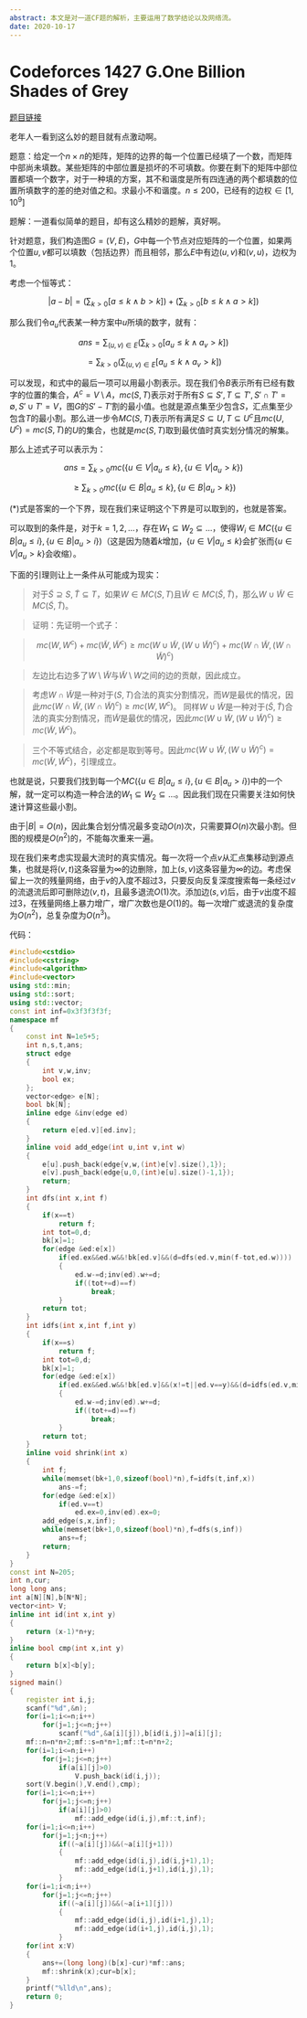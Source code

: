 ```yaml
---
abstract: 本文是对一道CF题的解析，主要运用了数学结论以及网络流。
date: 2020-10-17
---
```


# Codeforces 1427 G.One Billion Shades of Grey

[题目链接](https://codeforces.com/contest/1427/problem/G)

老年人一看到这么妙的题目就有点激动啊。

题意：给定一个$n\times n$的矩阵，矩阵的边界的每一个位置已经填了一个数，而矩阵中部尚未填数。某些矩阵的中部位置是损坏的不可填数。你要在剩下的矩阵中部位置都填一个数字，对于一种填的方案，其不和谐度是所有四连通的两个都填数的位置所填数字的差的绝对值之和。求最小不和谐度。$n\leq 200$，已经有的边权$\in[1,10^9]$

题解：一道看似简单的题目，却有这么精妙的题解，真好啊。

针对题意，我们构造图$G=(V,E)$，$G$中每一个节点对应矩阵的一个位置，如果两个位置$u,v$都可以填数（包括边界）而且相邻，那么$E$中有边$(u,v)$和$(v,u)$，边权为$1$。

考虑一个恒等式：

$$|a-b|=\bigg(\sum_{k>0}[a\leq k\land b>k]\bigg)+\bigg(\sum_{k>0}[b\leq k\land a>k]\bigg)$$

那么我们令$a_u$代表某一种方案中$u$所填的数字，就有：

$$ans=\sum_{(u,v)\in E}\bigg(\sum_{k>0}[a_u\leq k\land a_v>k]\bigg)$$

$$=\sum_{k>0}\bigg(\sum_{(u,v)\in E}[a_u\leq k\land a_v>k]\bigg)$$

可以发现，和式中的最后一项可以用最小割表示。现在我们令$B$表示所有已经有数字的位置的集合，$A^c=V\setminus A$，$mc(S,T)$表示对于所有$S\subseteq S',T\subseteq T',S'\cap T'=\emptyset,S'\cup T'=V$，图$G$的$S'-T'$割的最小值。也就是源点集至少包含$S$，汇点集至少包含$T$的最小割。那么进一步令$MC(S,T)$表示所有满足$S\subseteq U,T\subseteq U^c$且$mc(U,U^c)=mc(S,T)$的$U$的集合，也就是$mc(S,T)$取到最优值时真实划分情况的解集。

那么上述式子可以表示为：

$$ans=\sum_{k>0}mc(\{u\in V|a_u\leq k\},\{u\in V|a_u>k\})$$

$$\geq \sum_{k>0}mc(\{u\in B|a_u\leq k\},\{u\in B|a_u>k\})\tag{*}$$

$(*)$式是答案的一个下界，现在我们来证明这个下界是可以取到的，也就是答案。

可以取到的条件是，对于$k=1,2,\dots$，存在$W_1\subseteq W_2\subseteq \dots$，使得$W_i\in MC(\{u\in B|a_u\leq i\},\{u\in B|a_u>i\})$（这是因为随着$k$增加，$\{u\in V|a_u\leq k\}$会扩张而$\{u\in V|a_u>k\}$会收缩）。

下面的引理则让上一条件从可能成为现实：

>对于$\tilde S\supseteq S,\tilde T\subseteq T$，如果$W\in MC(S,T)$且$\tilde W\in MC(\tilde S,\tilde T)$，那么$W\cup \tilde W\in MC(\tilde S,\tilde T)$。

>证明：先证明一个式子：

>$$mc(W,W^c)+mc(\tilde W,\tilde W^c)\geq mc(W\cup \tilde W,(W\cup\tilde W)^c)+mc(W\cap \tilde W,(W\cap\tilde W)^c)$$

>左边比右边多了$W\setminus\tilde W$与$\tilde W\setminus W$之间的边的贡献，因此成立。

>考虑$W\cap \tilde W$是一种对于$(S,T)$合法的真实分割情况，而$W$是最优的情况，因此$mc(W\cap \tilde W,(W\cap\tilde W)^c)\geq mc(W,W^c)$。
>同样$W\cup \tilde W$是一种对于$(\tilde S,\tilde T)$合法的真实分割情况，而$\tilde W$是最优的情况，因此$mc(W\cup \tilde W,(W\cup\tilde W)^c)\geq mc(\tilde W,\tilde W^c)$。

>三个不等式结合，必定都是取到等号。因此$mc(W\cup \tilde W,(W\cup\tilde W)^c)=mc(\tilde W,\tilde W^c)$，引理成立。

也就是说，只要我们找到每一个$MC(\{u\in B|a_u\leq i\},\{u\in B|a_u>i\})$中的一个解，就一定可以构造一种合法的$W_1\subseteq W_2\subseteq \dots$。因此我们现在只需要关注如何快速计算这些最小割。

由于$|B|=O(n)$，因此集合划分情况最多变动$O(n)$次，只需要算$O(n)$次最小割。但图的规模是$O(n^2)$的，不能每次重来一遍。

现在我们来考虑实现最大流时的真实情况。每一次将一个点$v$从汇点集移动到源点集，也就是将$(v,t)$这条容量为$\infty$的边删除，加上$(s,v)$这条容量为$\infty$的边。考虑保留上一次的残量网络，由于$v$的入度不超过$3$，只要反向反复深度搜索每一条经过$v$的流退流后即可删除边$(v,t)$，且最多退流$O(1)$次。添加边$(s,v)$后，由于$v$出度不超过$3$，在残量网络上暴力增广，增广次数也是$O(1)$的。每一次增广或退流的复杂度为$O(n^2)$，总复杂度为$O(n^3)$。

代码：
```cpp
#include<cstdio>
#include<cstring>
#include<algorithm>
#include<vector>
using std::min;
using std::sort;
using std::vector;
const int inf=0x3f3f3f3f;
namespace mf
{
	const int N=1e5+5;
	int n,s,t,ans;
	struct edge
	{
		int v,w,inv;
		bool ex;
	};
	vector<edge> e[N];
	bool bk[N];
	inline edge &inv(edge ed)
	{
		return e[ed.v][ed.inv];
	}
	inline void add_edge(int u,int v,int w)
	{
		e[u].push_back(edge{v,w,(int)e[v].size(),1});
		e[v].push_back(edge{u,0,(int)e[u].size()-1,1});
		return;
	}
	int dfs(int x,int f)
	{
		if(x==t)
			return f;
		int tot=0,d;
		bk[x]=1;
		for(edge &ed:e[x])
			if(ed.ex&&ed.w&&!bk[ed.v]&&(d=dfs(ed.v,min(f-tot,ed.w))))
			{
				ed.w-=d;inv(ed).w+=d;
				if((tot+=d)==f)
					break;
			}
		return tot;
	}
	int idfs(int x,int f,int y)
	{
		if(x==s)
			return f;
		int tot=0,d;
		bk[x]=1;
		for(edge &ed:e[x])
			if(ed.ex&&ed.w&&!bk[ed.v]&&(x!=t||ed.v==y)&&(d=idfs(ed.v,min(f-tot,ed.w),y)))
			{
				ed.w-=d;inv(ed).w+=d;
				if((tot+=d)==f)
					break;
			}
		return tot;
	}
	inline void shrink(int x)
	{
		int f;
		while(memset(bk+1,0,sizeof(bool)*n),f=idfs(t,inf,x))
			ans-=f;
		for(edge &ed:e[x])
			if(ed.v==t)
				ed.ex=0,inv(ed).ex=0;
		add_edge(s,x,inf);
		while(memset(bk+1,0,sizeof(bool)*n),f=dfs(s,inf))
			ans+=f;
		return;
	}
}
const int N=205;
int n,cur;
long long ans;
int a[N][N],b[N*N];
vector<int> V;
inline int id(int x,int y)
{
	return (x-1)*n+y;
}
inline bool cmp(int x,int y)
{
	return b[x]<b[y];
}
signed main()
{
	register int i,j;
	scanf("%d",&n);
	for(i=1;i<=n;i++)
		for(j=1;j<=n;j++)
			scanf("%d",&a[i][j]),b[id(i,j)]=a[i][j];
	mf::n=n*n+2;mf::s=n*n+1;mf::t=n*n+2;
	for(i=1;i<=n;i++)
		for(j=1;j<=n;j++)
			if(a[i][j]>0)
				V.push_back(id(i,j));
	sort(V.begin(),V.end(),cmp);
	for(i=1;i<=n;i++)
		for(j=1;j<=n;j++)
			if(a[i][j]>0)
				mf::add_edge(id(i,j),mf::t,inf);
	for(i=1;i<=n;i++)
		for(j=1;j<n;j++)
			if((~a[i][j])&&(~a[i][j+1]))
			{
				mf::add_edge(id(i,j),id(i,j+1),1);
				mf::add_edge(id(i,j+1),id(i,j),1);
			}
	for(i=1;i<n;i++)
		for(j=1;j<=n;j++)
			if((~a[i][j])&&(~a[i+1][j]))
			{
				mf::add_edge(id(i,j),id(i+1,j),1);
				mf::add_edge(id(i+1,j),id(i,j),1);
			}
	for(int x:V)
	{
		ans+=(long long)(b[x]-cur)*mf::ans;
		mf::shrink(x);cur=b[x];
	}
	printf("%lld\n",ans);
	return 0;
}
```